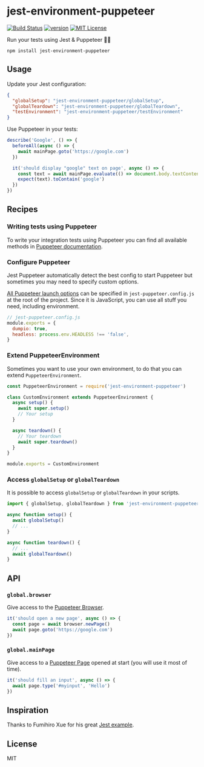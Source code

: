 # jest-environment-puppeteer

[![Build Status][build-badge]][build]
[![version][version-badge]][package]
[![MIT License][license-badge]][license]

Run your tests using Jest & Puppeteer 🎪✨

```
npm install jest-environment-puppeteer
```

## Usage

Update your Jest configuration:

```json
{
  "globalSetup": "jest-environment-puppeteer/globalSetup",
  "globalTeardown": "jest-environment-puppeteer/globalTeardown",
  "testEnvironment": "jest-environment-puppeteer/testEnvironment"
}
```

Use Puppeteer in your tests:

```js
describe('Google', () => {
  beforeAll(async () => {
    await mainPage.goto('https://google.com')
  })

  it('should display "google" text on page', async () => {
    const text = await mainPage.evaluate(() => document.body.textContent)
    expect(text).toContain('google')
  })
})
```

## Recipes

### Writing tests using Puppeteer

To write your integration tests using Puppeteer you can find all available methods in [Puppeteer documentation](https://github.com/GoogleChrome/puppeteer/blob/master/docs/api.md).

### Configure Puppeteer

Jest Puppeteer automatically detect the best config to start Puppeteer but sometimes you may need to specify custom options.

[All Puppeteer launch options](https://github.com/GoogleChrome/puppeteer/blob/master/docs/api.md#puppeteerlaunchoptions) can be specified in `jest-puppeteer.config.js` at the root of the project. Since it is JavaScript, you can use all stuff you need, including environment.

```js
// jest-puppeteer.config.js
module.exports = {
  dumpio: true,
  headless: process.env.HEADLESS !== 'false',
}
```

### Extend PuppeteerEnvironment

Sometimes you want to use your own environment, to do that you can extend `PuppeteerEnvironment`.

```js
const PuppeteerEnvironment = require('jest-environment-puppeteer')

class CustomEnvironment extends PuppeteerEnvironment {
  async setup() {
    await super.setup()
    // Your setup
  }

  async teardown() {
    // Your teardown
    await super.teardown()
  }
}

module.exports = CustomEnvironment
```

### Access `globalSetup` or `globalTeardown`

It is possible to access `globalSetup` or `globalTeardown` in your scripts.

```js
import { globalSetup, globalTeardown } from 'jest-environment-puppeteer'

async function setup() {
  await globalSetup()
  // ...
}

async function teardown() {
  // ...
  await globalTeardown()
}
```

## API

### `global.browser`

Give access to the [Puppeteer Browser](https://github.com/GoogleChrome/puppeteer/blob/master/docs/api.md#class-browser).

```js
it('should open a new page', async () => {
  const page = await browser.newPage()
  await page.goto('https://google.com')
})
```

### `global.mainPage`

Give access to a [Puppeteer Page](https://github.com/GoogleChrome/puppeteer/blob/master/docs/api.md#class-page) opened at start (you will use it most of time).

```js
it('should fill an input', async () => {
  await page.type('#myinput', 'Hello')
})
```

## Inspiration

Thanks to Fumihiro Xue for his great [Jest example](https://github.com/xfumihiro/jest-puppeteer-example).

## License

MIT

[build-badge]: https://img.shields.io/travis/smooth-code/jest-environment-puppeteer.svg?style=flat-square
[build]: https://travis-ci.org/smooth-code/jest-environment-puppeteer
[version-badge]: https://img.shields.io/npm/v/jest-environment-puppeteer.svg?style=flat-square
[package]: https://www.npmjs.com/package/jest-environment-puppeteer
[license-badge]: https://img.shields.io/npm/l/jest-environment-puppeteer.svg?style=flat-square
[license]: https://github.com/smooth-code/jest-environment-puppeteer/blob/master/LICENSE
